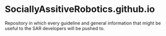 # SociallyAssitiveRobotics.github.io
Repository in which every guideline and general information that might be useful to the SAR developers will be pushed to.
